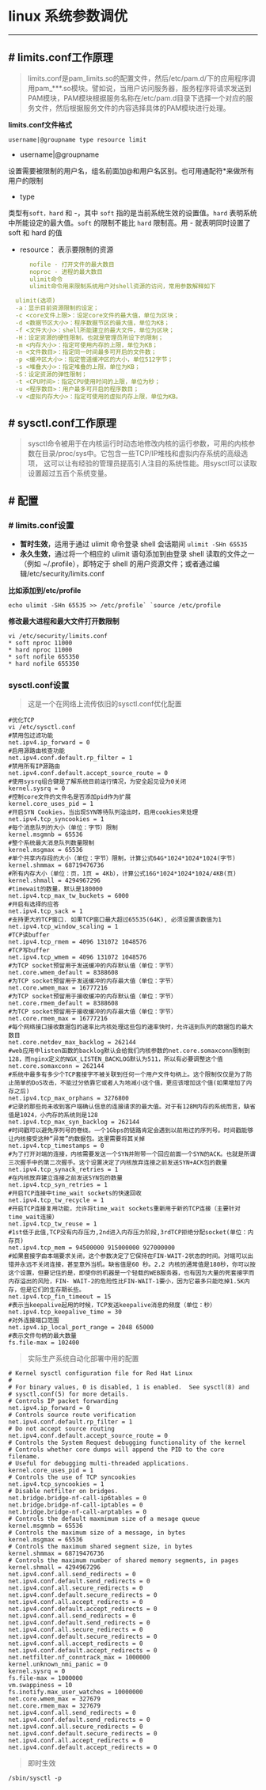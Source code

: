 # linux 系统参数调优

------

## # limits.conf工作原理

> limits.conf是pam_limits.so的配置文件，然后/etc/pam.d/下的应用程序调用pam_***.so模块。譬如说，当用户访问服务器，服务程序将请求发送到PAM模块，PAM模块根据服务名称在/etc/pam.d目录下选择一个对应的服务文件，然后根据服务文件的内容选择具体的PAM模块进行处理。

**limits.conf文件格式**

```
username|@groupname type resource limit
```

- username|@groupname

设置需要被限制的用户名，组名前面加@和用户名区别。也可用通配符*来做所有用户的限制

- type

类型有`soft，hard` 和 -，其中 `soft` 指的是当前系统生效的设置值。`hard` 表明系统中所能设定的最大值。`soft` 的限制不能比 `hard` 限制高。用 - 就表明同时设置了 soft 和 hard 的值

- resource： 表示要限制的资源

```yml
      nofile - 打开文件的最大数目
      noproc - 进程的最大数目
      ulimit命令
      ulimit命令用来限制系统用户对shell资源的访问，常用参数解释如下
```

```yml
  ulimit(选项)
  -a：显示目前资源限制的设定；
  -c <core文件上限>：设定core文件的最大值，单位为区块；
  -d <数据节区大小>：程序数据节区的最大值，单位为KB；
  -f <文件大小>：shell所能建立的最大文件，单位为区块；
  -H：设定资源的硬性限制，也就是管理员所设下的限制；
  -m <内存大小>：指定可使用内存的上限，单位为KB；
  -n <文件数目>：指定同一时间最多可开启的文件数；
  -p <缓冲区大小>：指定管道缓冲区的大小，单位512字节；
  -s <堆叠大小>：指定堆叠的上限，单位为KB；
  -S：设定资源的弹性限制；
  -t <CPU时间>：指定CPU使用时间的上限，单位为秒；
  -u <程序数目>：用户最多可开启的程序数目；
  -v <虚拟内存大小>：指定可使用的虚拟内存上限，单位为KB。
```

## # sysctl.conf工作原理

> sysctl命令被用于在内核运行时动态地修改内核的运行参数，可用的内核参数在目录/proc/sys中。它包含一些TCP/IP堆栈和虚拟内存系统的高级选项， 这可以让有经验的管理员提高引人注目的系统性能。用sysctl可以读取设置超过五百个系统变量。

## # 配置

### # limits.conf设置

- **暂时生效**，适用于通过 ulimit 命令登录 shell 会话期间 `ulimit -SHn 65535`
- **永久生效**，通过将一个相应的 ulimit 语句添加到由登录 shell 读取的文件之一（例如 ~/.profile），即特定于 shell 的用户资源文件；或者通过编辑/etc/security/limits.conf

**比如添加到/etc/profile**

```
echo ulimit -SHn 65535 >> /etc/profile` `source /etc/profile
```

**修改最大进程和最大文件打开数限制**

```shell
vi /etc/security/limits.conf
* soft nproc 11000
* hard nproc 11000
* soft nofile 655350
* hard nofile 655350
```

### sysctl.conf设置

> 这是一个在网络上流传依旧的sysctl.conf优化配置

```shell
#优化TCP
vi /etc/sysctl.conf
#禁用包过滤功能
net.ipv4.ip_forward = 0  
#启用源路由核查功能
net.ipv4.conf.default.rp_filter = 1  
#禁用所有IP源路由
net.ipv4.conf.default.accept_source_route = 0  
#使用sysrq组合键是了解系统目前运行情况，为安全起见设为0关闭
kernel.sysrq = 0  
#控制core文件的文件名是否添加pid作为扩展
kernel.core_uses_pid = 1  
#开启SYN Cookies，当出现SYN等待队列溢出时，启用cookies来处理
net.ipv4.tcp_syncookies = 1  
#每个消息队列的大小（单位：字节）限制
kernel.msgmnb = 65536  
#整个系统最大消息队列数量限制
kernel.msgmax = 65536  
#单个共享内存段的大小（单位：字节）限制，计算公式64G*1024*1024*1024(字节)
kernel.shmmax = 68719476736  
#所有内存大小（单位：页，1页 = 4Kb），计算公式16G*1024*1024*1024/4KB(页)
kernel.shmall = 4294967296  
#timewait的数量，默认是180000
net.ipv4.tcp_max_tw_buckets = 6000  
#开启有选择的应答
net.ipv4.tcp_sack = 1  
#支持更大的TCP窗口. 如果TCP窗口最大超过65535(64K), 必须设置该数值为1
net.ipv4.tcp_window_scaling = 1  
#TCP读buffer
net.ipv4.tcp_rmem = 4096 131072 1048576
#TCP写buffer
net.ipv4.tcp_wmem = 4096 131072 1048576   
#为TCP socket预留用于发送缓冲的内存默认值（单位：字节）
net.core.wmem_default = 8388608
#为TCP socket预留用于发送缓冲的内存最大值（单位：字节）
net.core.wmem_max = 16777216  
#为TCP socket预留用于接收缓冲的内存默认值（单位：字节）  
net.core.rmem_default = 8388608
#为TCP socket预留用于接收缓冲的内存最大值（单位：字节）
net.core.rmem_max = 16777216
#每个网络接口接收数据包的速率比内核处理这些包的速率快时，允许送到队列的数据包的最大数目
net.core.netdev_max_backlog = 262144  
#web应用中listen函数的backlog默认会给我们内核参数的net.core.somaxconn限制到128，而nginx定义的NGX_LISTEN_BACKLOG默认为511，所以有必要调整这个值
net.core.somaxconn = 262144  
#系统中最多有多少个TCP套接字不被关联到任何一个用户文件句柄上。这个限制仅仅是为了防止简单的DoS攻击，不能过分依靠它或者人为地减小这个值，更应该增加这个值(如果增加了内存之后)
net.ipv4.tcp_max_orphans = 3276800  
#记录的那些尚未收到客户端确认信息的连接请求的最大值。对于有128M内存的系统而言，缺省值是1024，小内存的系统则是128
net.ipv4.tcp_max_syn_backlog = 262144  
#时间戳可以避免序列号的卷绕。一个1Gbps的链路肯定会遇到以前用过的序列号。时间戳能够让内核接受这种“异常”的数据包。这里需要将其关掉
net.ipv4.tcp_timestamps = 0  
#为了打开对端的连接，内核需要发送一个SYN并附带一个回应前面一个SYN的ACK。也就是所谓三次握手中的第二次握手。这个设置决定了内核放弃连接之前发送SYN+ACK包的数量
net.ipv4.tcp_synack_retries = 1  
#在内核放弃建立连接之前发送SYN包的数量
net.ipv4.tcp_syn_retries = 1  
#开启TCP连接中time_wait sockets的快速回收
net.ipv4.tcp_tw_recycle = 1  
#开启TCP连接复用功能，允许将time_wait sockets重新用于新的TCP连接（主要针对time_wait连接）
net.ipv4.tcp_tw_reuse = 1  
#1st低于此值,TCP没有内存压力,2nd进入内存压力阶段,3rdTCP拒绝分配socket(单位：内存页)
net.ipv4.tcp_mem = 94500000 915000000 927000000   
#如果套接字由本端要求关闭，这个参数决定了它保持在FIN-WAIT-2状态的时间。对端可以出错并永远不关闭连接，甚至意外当机。缺省值是60 秒。2.2 内核的通常值是180秒，你可以按这个设置，但要记住的是，即使你的机器是一个轻载的WEB服务器，也有因为大量的死套接字而内存溢出的风险，FIN- WAIT-2的危险性比FIN-WAIT-1要小，因为它最多只能吃掉1.5K内存，但是它们的生存期长些。
net.ipv4.tcp_fin_timeout = 15  
#表示当keepalive起用的时候，TCP发送keepalive消息的频度（单位：秒）
net.ipv4.tcp_keepalive_time = 30  
#对外连接端口范围
net.ipv4.ip_local_port_range = 2048 65000
#表示文件句柄的最大数量
fs.file-max = 102400
```

> 实际生产系统自动化部署中用的配置

```shell
# Kernel sysctl configuration file for Red Hat Linux
#
# For binary values, 0 is disabled, 1 is enabled.  See sysctl(8) and
# sysctl.conf(5) for more details.
# Controls IP packet forwarding
net.ipv4.ip_forward = 0
# Controls source route verification
net.ipv4.conf.default.rp_filter = 1
# Do not accept source routing
net.ipv4.conf.default.accept_source_route = 0
# Controls the System Request debugging functionality of the kernel
# Controls whether core dumps will append the PID to the core filename.
# Useful for debugging multi-threaded applications.
kernel.core_uses_pid = 1
# Controls the use of TCP syncookies
net.ipv4.tcp_syncookies = 1
# Disable netfilter on bridges.
net.bridge.bridge-nf-call-ip6tables = 0
net.bridge.bridge-nf-call-iptables = 0
net.bridge.bridge-nf-call-arptables = 0
# Controls the default maxmimum size of a mesage queue
kernel.msgmnb = 65536
# Controls the maximum size of a message, in bytes
kernel.msgmax = 65536
# Controls the maximum shared segment size, in bytes
kernel.shmmax = 68719476736
# Controls the maximum number of shared memory segments, in pages
kernel.shmall = 4294967296
net.ipv4.conf.all.send_redirects = 0
net.ipv4.conf.default.send_redirects = 0
net.ipv4.conf.all.secure_redirects = 0
net.ipv4.conf.default.secure_redirects = 0
net.ipv4.conf.all.accept_redirects = 0
net.ipv4.conf.default.accept_redirects = 0
net.ipv4.conf.all.send_redirects = 0
net.ipv4.conf.default.send_redirects = 0
net.ipv4.conf.all.secure_redirects = 0
net.ipv4.conf.default.secure_redirects = 0
net.ipv4.conf.all.accept_redirects = 0
net.ipv4.conf.default.accept_redirects = 0
net.netfilter.nf_conntrack_max = 1000000
kernel.unknown_nmi_panic = 0
kernel.sysrq = 0
fs.file-max = 1000000
vm.swappiness = 10
fs.inotify.max_user_watches = 10000000
net.core.wmem_max = 327679
net.core.rmem_max = 327679
net.ipv4.conf.all.send_redirects = 0
net.ipv4.conf.default.send_redirects = 0
net.ipv4.conf.all.secure_redirects = 0
net.ipv4.conf.default.secure_redirects = 0
net.ipv4.conf.all.accept_redirects = 0
net.ipv4.conf.default.accept_redirects = 0
```

> 即时生效

```
/sbin/sysctl -p
```